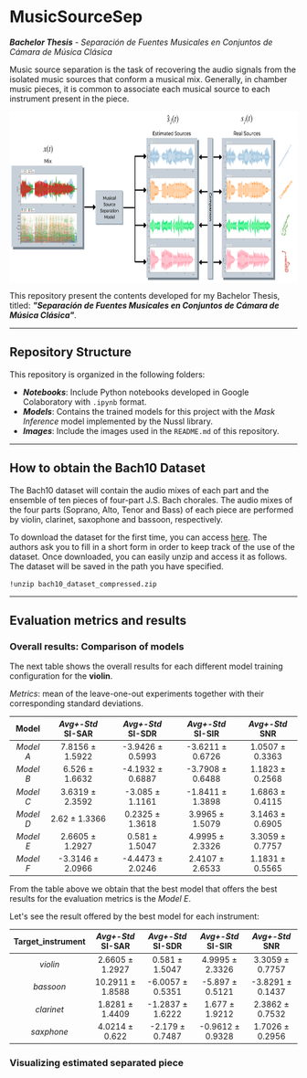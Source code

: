 # MusicSourceSep
***Bachelor Thesis** - Separación de Fuentes Musicales en Conjuntos de Cámara de Música Clásica*

Music source separation is the task of recovering the audio signals from the isolated music sources that conform a musical mix. Generally, in chamber music pieces, it is common to associate each musical source to each instrument present in the piece.

<!-- ![Repo image](https://github.com/andrezg98/MusicSourceSep/blob/main/Images/source_separation_training.png?raw=true) -->
<img align="center" src="https://github.com/andrezg98/MusicSourceSep/blob/main/Images/source_separation_training.png?raw=true" width="700" height="300">

This repository present the contents developed for my Bachelor Thesis, titled: ***"Separación de Fuentes Musicales en Conjuntos de Cámara de Música Clásica"***.
***
## Repository Structure
This repository is organized in the following folders:
- **_Notebooks_**: Include Python notebooks developed in Google Colaboratory with `.ipynb` format.
- **_Models_**: Contains the trained models for this project with the _Mask Inference_ model implemented by the Nussl library.
- **_Images_**: Include the images used in the `README.md` of this repository.
***
## How to obtain the Bach10 Dataset
The Bach10 dataset will contain the audio mixes of each part and the ensemble of ten pieces of four-part J.S. Bach chorales. The audio mixes of the four parts (Soprano, Alto, Tenor and Bass) of each piece are performed by violin, clarinet, saxophone and bassoon, respectively.

To download the dataset for the first time, you can access [here](https://https://docs.google.com/forms/d/e/1FAIpQLSfJ1IdB7Ws2_m0wkkvS1hGm5GevGS3QmqBIoxiGDbw93yoPLQ/viewform?embedded=true&formkey=dGU3cmRlb1Q4RU5zTGNZeHUyRGFwaWc6MQ). The authors ask you to fill in a short form in order to keep track of the use of the dataset. Once downloaded, you can easily unzip and access it as follows. The dataset will be saved in the path you have specified.
```
!unzip bach10_dataset_compressed.zip
```
***
## Evaluation metrics and results

### Overall results: Comparison of models 
The next table shows the overall results for each different model training configuration for the **violin**.

_Metrics_: mean of the leave-one-out experiments together with their corresponding standard deviations.

|  Model | _Avg+-Std_<br>SI-SAR | _Avg+-Std_<br>SI-SDR | _Avg+-Std_<br>SI-SIR | _Avg+-Std_<br>SNR |
|:-------:|:------------------:|:------------------:|:------------------:|:---------------:|
| _Model A_ |   7.8156 ± 1.5922  |  -3.9426 ± 0.5993  |  -3.6211 ± 0.6726  | 1.0507 ± 0.3363 |
| _Model B_ |   6.526 ± 1.6632   |  -4.1932 ± 0.6887  |  -3.7908 ± 0.6488  | 1.1823 ± 0.2568 |
| _Model C_ |   3.6319 ± 2.3592  |   -3.085 ± 1.1161  |  -1.8411 ± 1.3898  | 1.6863 ± 0.4115 |
| _Model D_ |    2.62 ± 1.3366   |   0.2325 ± 1.3618  |   3.9965 ± 1.5079  | 3.1463 ± 0.6905 |
| _Model E_ |   2.6605 ± 1.2927  |   0.581 ± 1.5047   |   4.9995 ± 2.3326  | 3.3059 ± 0.7757 |
| _Model F_ |  -3.3146 ± 2.0966  |  -4.4473 ± 2.0246  |   2.4107 ± 2.6533  | 1.1831 ± 0.5565 |

From the table above we obtain that the best model that offers the best results for the evaluation metrics is the _Model E_.

Let's see the result offered by the best model for each instrument:

| Target_instrument | _Avg+-Std_<br>SI-SAR | _Avg+-Std_<br>SI-SDR | _Avg+-Std_<br>SI-SIR |  _Avg+-Std_<br>SNR |
|:-----------------:|:------------------:|:------------------:|:------------------:|:----------------:|
|       _violin_      |   2.6605 ± 1.2927  |   0.581 ± 1.5047   |   4.9995 ± 2.3326  |  3.3059 ± 0.7757 |
|      _bassoon_      |  10.2911 ± 1.8588  |  -6.0057 ± 0.5351  |   -5.897 ± 0.5121  | -3.8291 ± 0.1437 |
|      _clarinet_     |   1.8281 ± 1.4409  |  -1.2837 ± 1.6222  |   1.677 ± 1.9212   |  2.3862 ± 0.7532 |
|      _saxphone_     |   4.0214 ± 0.622   |   -2.179 ± 0.7487  |  -0.9612 ± 0.9328  |  1.7026 ± 0.2956 |

### Visualizing estimated separated piece
